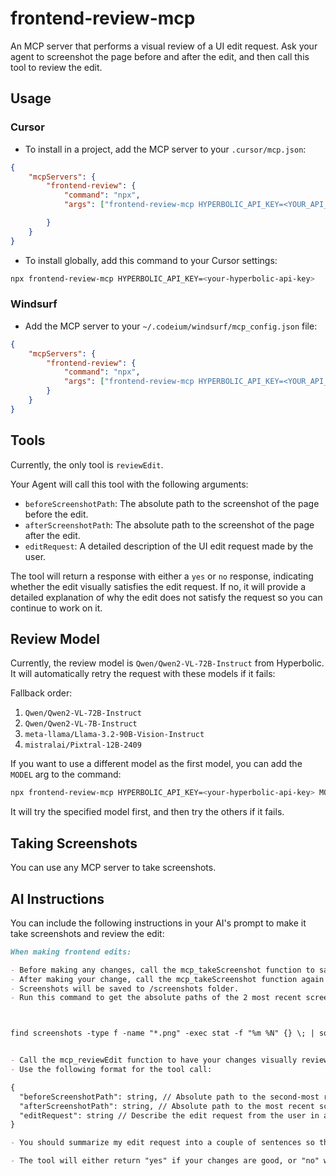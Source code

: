 # frontend-review-mcp

An MCP server that performs a visual review of a UI edit request. Ask your agent to screenshot the page before and after the edit, and then call this tool to review the edit.

## Usage

### Cursor

- To install in a project, add the MCP server to your `.cursor/mcp.json`:

```json
{
	"mcpServers": {
		"frontend-review": {
			"command": "npx",
			"args": ["frontend-review-mcp HYPERBOLIC_API_KEY=<YOUR_API_KEY>"],

		}
	}
}
```

- To install globally, add this command to your Cursor settings:

```bash
npx frontend-review-mcp HYPERBOLIC_API_KEY=<your-hyperbolic-api-key>
```

### Windsurf

- Add the MCP server to your `~/.codeium/windsurf/mcp_config.json` file:

```json
{
	"mcpServers": {
		"frontend-review": {
			"command": "npx",
			"args": ["frontend-review-mcp HYPERBOLIC_API_KEY=<YOUR_API_KEY>"]
		}
	}
}
```

## Tools

Currently, the only tool is `reviewEdit`.

Your Agent will call this tool with the following arguments:

- `beforeScreenshotPath`: The absolute path to the screenshot of the page before the edit.
- `afterScreenshotPath`: The absolute path to the screenshot of the page after the edit.
- `editRequest`: A detailed description of the UI edit request made by the user.

The tool will return a response with either a `yes` or `no` response, indicating whether the edit visually satisfies the edit request. If no, it will provide a detailed explanation of why the edit does not satisfy the request so you can continue to work on it.

## Review Model

Currently, the review model is `Qwen/Qwen2-VL-72B-Instruct` from Hyperbolic. It will automatically retry the request with these models if it fails:

Fallback order:

1. `Qwen/Qwen2-VL-72B-Instruct`
2. `Qwen/Qwen2-VL-7B-Instruct`
3. `meta-llama/Llama-3.2-90B-Vision-Instruct`
4. `mistralai/Pixtral-12B-2409`

If you want to use a different model as the first model, you can add the `MODEL` arg to the command:

```bash
npx frontend-review-mcp HYPERBOLIC_API_KEY=<your-hyperbolic-api-key> MODEL=<your-model>
```

It will try the specified model first, and then try the others if it fails.

## Taking Screenshots

You can use any MCP server to take screenshots. 
## AI Instructions

You can include the following instructions in your AI's prompt to make it take screenshots and review the edit:

```md
When making frontend edits:

- Before making any changes, call the mcp_takeScreenshot function to save the current state of the page.
- After making your change, call the mcp_takeScreenshot function again to save the new state of the page.
- Screenshots will be saved to /screenshots folder.
- Run this command to get the absolute paths of the 2 most recent screenshots in the /screenshots folder:



find screenshots -type f -name "*.png" -exec stat -f "%m %N" {} \; | sort -nr | head -n 2 | awk '{print $2}' | xargs realpath | awk 'NR==1 {print "before path: ", $0} NR==2 {print "after path: ", $0}'


- Call the mcp_reviewEdit function to have your changes visually reviewed.
- Use the following format for the tool call:

{
  "beforeScreenshotPath": string, // Absolute path to the second-most recent screenshot
  "afterScreenshotPath": string, // Absolute path to the most recent screenshot
  "editRequest": string // Describe the edit request from the user in a couple of sentences
}

- You should summarize my edit request into a couple of sentences so that the frontend reviewer understands the changes you made.

- The tool will either return "yes" if your changes are good, or "no" with a brief explanation if the changes don't satisfy the edit request. Keep editing with the same process until the reviewer returns "yes".

```

